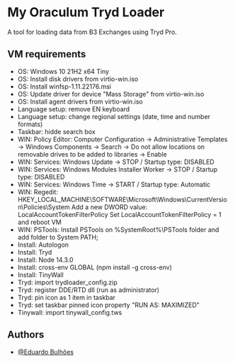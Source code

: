 # My Oraculum Tryd Loader

A tool for loading data from B3 Exchanges using Tryd Pro.

## VM requirements
- OS: Windows 10 21H2 x64 Tiny
- OS: Install disk drivers from virtio-win.iso
- OS: Install winfsp-1.11.22176.msi
- OS: Update driver for device "Mass Storage" from virtio-win.iso
- OS: Install agent drivers from virtio-win.iso
- Language setup: remove EN keyboard
- Language setup: change regional settings (date, time and number formats)
- Taskbar: hidde search box
- WIN: Policy Editor: Computer Configuration -> Administrative Templates -> Windows Components -> Search -> Do not allow locations on removable drives to be added to libraries -> Enable
- WIN: Services: Windows Update -> STOP / Startup type: DISABLED
- WIN: Services: Windows Modules Installer Worker -> STOP / Startup type: DISABLED
- WIN: Services: Windows Time -> START / Startup type: Automatic
- WIN: Regedit: HKEY_LOCAL_MACHINE\SOFTWARE\Microsoft\Windows\CurrentVersion\Policies\System Add a new DWORD value: LocalAccountTokenFilterPolicy Set LocalAccountTokenFilterPolicy = 1 and reboot VM
- WIN: PSTools: Install PSTools on %SystemRoot%\PSTools folder and add folder to System PATH;
- Install: Autologon
- Install: Tryd
- Install: Node 14.3.0
- Install: cross-env GLOBAL (npm install -g cross-env)
- Install: TinyWall
- Tryd: import trydloader_config.zip
- Tryd: register DDE/RTD dll (run as administrator)
- Tryd: pin icon as 1 item in taskbar
- Tryd: set taskbar pinned icon property "RUN AS: MAXIMIZED"
- Tinywall: import tinywall_config.tws

## Authors
- [@Eduardo Bulhões](https://www.github.com/ebezerra-it)